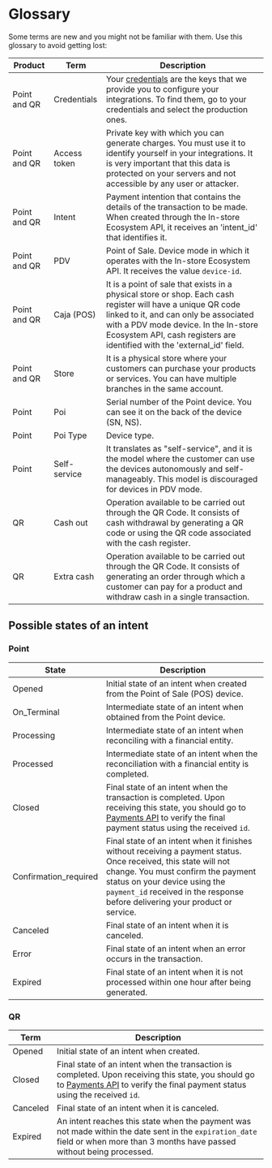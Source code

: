 # Glossary

Some terms are new and you might not be familiar with them. Use this glossary to avoid getting lost:

| Product         | Term             | Description                                                                                                                                                                                    |
|-----------------|------------------|------------------------------------------------------------------------------------------------------------------------------------------------------------------------------------------------|
| Point and QR    | Credentials      | Your [credentials](/developers/en/docs/checkout-pro/additional-content/your-integrations/credentials) are the keys that we provide you to configure your integrations. To find them, go to your credentials and select the production ones.                                     |
| Point and QR    | Access token     | Private key with which you can generate charges. You must use it to identify yourself in your integrations. It is very important that this data is protected on your servers and not accessible by any user or attacker.                 |
| Point and QR    | Intent           | Payment intention that contains the details of the transaction to be made. When created through the In-store Ecosystem API, it receives an 'intent_id' that identifies it.                  |
| Point and QR    | PDV              | Point of Sale. Device mode in which it operates with the In-store Ecosystem API. It receives the value `device-id`.                                                                           |
| Point and QR    | Caja (POS)       | It is a point of sale that exists in a physical store or shop. Each cash register will have a unique QR code linked to it, and can only be associated with a PDV mode device. In the In-store Ecosystem API, cash registers are identified with the 'external_id' field. |
| Point and QR    |  Store   | It is a physical store where your customers can purchase your products or services. You can have multiple branches in the same account.                                                        |
| Point           | Poi              | Serial number of the Point device. You can see it on the back of the device (SN, NS).                                                                                                           |
| Point           | Poi Type         | Device type.                                                                                                                                                                                   |
| Point           | Self-service     | It translates as "self-service", and it is the model where the customer can use the devices autonomously and self-manageably. This model is discouraged for devices in PDV mode.                  |
| QR              | Cash out         | Operation available to be carried out through the QR Code. It consists of cash withdrawal by generating a QR code or using the QR code associated with the cash register.                     |
| QR              | Extra cash       | Operation available to be carried out through the QR Code. It consists of generating an order through which a customer can pay for a product and withdraw cash in a single transaction.      |

## Possible states of an intent

### Point

| State | Description |
|---|---|
| Opened | Initial state of an intent when created from the Point of Sale (POS) device. |
| On_Terminal | Intermediate state of an intent when obtained from the Point device. |
| Processing | Intermediate state of an intent when reconciling with a financial entity. |
| Processed | Intermediate state of an intent when the reconciliation with a financial entity is completed. |
| Closed | Final state of an intent when the transaction is completed. Upon receiving this state, you should go to [Payments API](/developers/en/reference/payments/_payments_search/get) to verify the final payment status using the received `id`. |
| Confirmation_required | Final state of an intent when it finishes without receiving a payment status. Once received, this state will not change. You must confirm the payment status on your device using the `payment_id` received in the response before delivering your product or service. |
| Canceled | Final state of an intent when it is canceled. |
| Error | Final state of an intent when an error occurs in the transaction. |
| Expired | Final state of an intent when it is not processed within one hour after being generated. |

### QR

| Term | Description |
|---|---|
| Opened | Initial state of an intent when created. |
| Closed | Final state of an intent when the transaction is completed. Upon receiving this state, you should go to [Payments API](/developers/en/reference/payments/_payments_search/get) to verify the final payment status using the received `id`. |
| Canceled | Final state of an intent when it is canceled. |
| Expired | An intent reaches this state when the payment was not made within the date sent in the `expiration_date` field or when more than 3 months have passed without being processed. |


